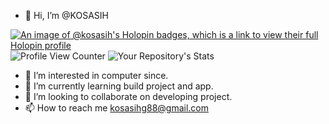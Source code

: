 - 👋 Hi, I’m @KOSASIH

[![An image of @kosasih's Holopin badges, which is a link to view their full Holopin profile](https://holopin.me/kosasih)](https://holopin.io/@kosasih)
![Profile View Counter](https://komarev.com/ghpvc/?username=KOSASIH)
![Your Repository's Stats](https://github-readme-stats.vercel.app/api?username=KOSASIH&show_icons=true)

- 👀 I’m interested in computer since. 
- 🌱 I’m currently learning build project and app. 
- 💞️ I’m looking to collaborate on developing project. 
- 📫 How to reach me kosasihg88@gmail.com

<!---
KOSASIH/KOSASIH is a ✨ special ✨ repository because its `README.md` (this file) appears on your GitHub profile.
You can click the Preview link to take a look at your changes.
--->

